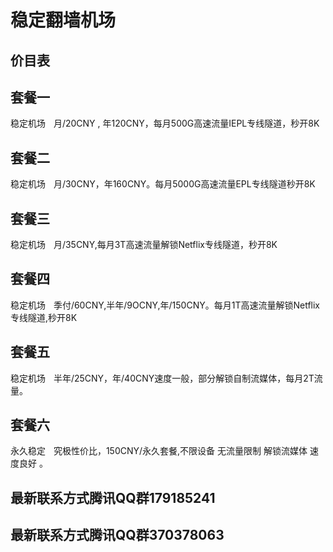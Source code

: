 # 稳定翻墙机场

## 价目表

## 套餐一
稳定机场ㅤ月/20CNY , 年120CNY，每月500G高速流量IEPL专线隧道，秒开8K

## 套餐二
稳定机场ㅤ月/30CNY，年160CNY。每月5000G高速流量EPL专线隧道秒开8K

## 套餐三
稳定机场ㅤ月/35CNY,每月3T高速流量解锁Netflix专线隧道，秒开8K

## 套餐四
稳定机场ㅤ季付/60CNY,半年/9OCNY,年/150CNY。每月1T高速流量解锁Netflix专线隧道,秒开8K

## 套餐五
稳定机场ㅤ半年/25CNY，年/40CNY速度一般，部分解锁自制流媒体，每月2T流量。

## 套餐六
永久稳定ㅤ究极性价比，150CNY/永久套餐,不限设备 无流量限制 解锁流媒体 速度良好 。

## 最新联系方式腾讯QQ群179185241

## 最新联系方式腾讯QQ群370378063
